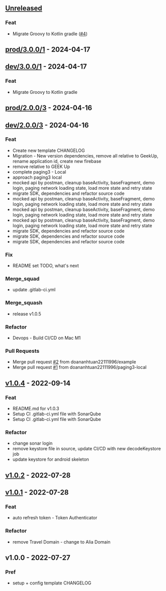 <a name="unreleased"></a>
## [Unreleased]

### Feat
- Migrate Groovy to Kotlin gradle ([#4](https://github.com/doananhtuan22111996/android_architecture/issues/4))


<a name="prod/3.0.0/1"></a>
## [prod/3.0.0/1] - 2024-04-17

<a name="dev/3.0.0/1"></a>
## [dev/3.0.0/1] - 2024-04-17
### Feat
- Migrate Groovy to Kotlin gradle


<a name="prod/2.0.0/3"></a>
## [prod/2.0.0/3] - 2024-04-16

<a name="dev/2.0.0/3"></a>
## [dev/2.0.0/3] - 2024-04-16
### Feat
- Create new template CHANGELOG
- Migration - New version dependencies, remove all relative to GeekUp, rename application id, create new firebase
- remove relative to GEEK Up
- complete paging3 - Local
- approach paging3 local
- mocked api by postman, cleanup baseActivity, baseFragment, demo login, paging network loading state, load more state and retry state
- migrate SDK, dependencies and refactor source code
- mocked api by postman, cleanup baseActivity, baseFragment, demo login, paging network loading state, load more state and retry state
- mocked api by postman, cleanup baseActivity, baseFragment, demo login, paging network loading state, load more state and retry state
- mocked api by postman, cleanup baseActivity, baseFragment, demo login, paging network loading state, load more state and retry state
- migrate SDK, dependencies and refactor source code
- migrate SDK, dependencies and refactor source code
- migrate SDK, dependencies and refactor source code

### Fix
- README set TODO, what's next

### Merge_squad
- update .gitlab-ci.yml

### Merge_squash
- release v1.0.5

### Refactor
- Devops - Build CI/CD on Mac M1

### Pull Requests
- Merge pull request [#2](https://github.com/doananhtuan22111996/android_architecture/issues/2) from doananhtuan22111996/example
- Merge pull request [#1](https://github.com/doananhtuan22111996/android_architecture/issues/1) from doananhtuan22111996/paging3-local


<a name="v1.0.4"></a>
## [v1.0.4] - 2022-09-14
### Feat
- README.md for v1.0.3
- Setup CI .gitlab-ci.yml file with SonarQube
- Setup CI .gitlab-ci.yml file with SonarQube

### Refactor
- change sonar login
- remove keystore file in source, update CI/CD with new decodeKeystore job
- update keystore for android skeleton


<a name="v1.0.2"></a>
## [v1.0.2] - 2022-07-28

<a name="v1.0.1"></a>
## [v1.0.1] - 2022-07-28
### Feat
- auto refresh token - Token Authenticator

### Refactor
- remove Travel Domain - change to Alia Domain


<a name="v1.0.0"></a>
## v1.0.0 - 2022-07-27
### Pref
- setup + config template CHANGELOG


[Unreleased]: https://github.com/doananhtuan22111996/android_architecture/compare/prod/3.0.0/1...HEAD
[prod/3.0.0/1]: https://github.com/doananhtuan22111996/android_architecture/compare/dev/3.0.0/1...prod/3.0.0/1
[dev/3.0.0/1]: https://github.com/doananhtuan22111996/android_architecture/compare/prod/2.0.0/3...dev/3.0.0/1
[prod/2.0.0/3]: https://github.com/doananhtuan22111996/android_architecture/compare/dev/2.0.0/3...prod/2.0.0/3
[dev/2.0.0/3]: https://github.com/doananhtuan22111996/android_architecture/compare/v1.0.4...dev/2.0.0/3
[v1.0.4]: https://github.com/doananhtuan22111996/android_architecture/compare/v1.0.2...v1.0.4
[v1.0.2]: https://github.com/doananhtuan22111996/android_architecture/compare/v1.0.1...v1.0.2
[v1.0.1]: https://github.com/doananhtuan22111996/android_architecture/compare/v1.0.0...v1.0.1
